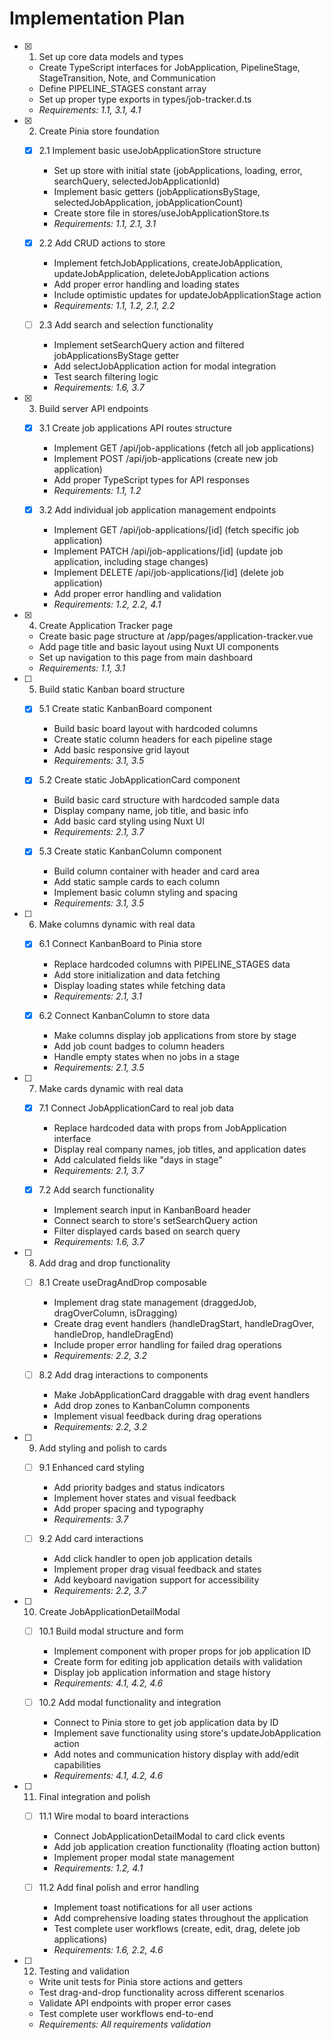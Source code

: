 # Implementation Plan

- [x] 1. Set up core data models and types

  - Create TypeScript interfaces for JobApplication, PipelineStage, StageTransition, Note, and Communication
  - Define PIPELINE_STAGES constant array
  - Set up proper type exports in types/job-tracker.d.ts
  - _Requirements: 1.1, 3.1, 4.1_

- [x] 2. Create Pinia store foundation

  - [x] 2.1 Implement basic useJobApplicationStore structure

    - Set up store with initial state (jobApplications, loading, error, searchQuery, selectedJobApplicationId)
    - Implement basic getters (jobApplicationsByStage, selectedJobApplication, jobApplicationCount)
    - Create store file in stores/useJobApplicationStore.ts
    - _Requirements: 1.1, 2.1, 3.1_

  - [x] 2.2 Add CRUD actions to store

    - Implement fetchJobApplications, createJobApplication, updateJobApplication, deleteJobApplication actions
    - Add proper error handling and loading states
    - Include optimistic updates for updateJobApplicationStage action
    - _Requirements: 1.1, 1.2, 2.1, 2.2_

  - [ ] 2.3 Add search and selection functionality
    - Implement setSearchQuery action and filtered jobApplicationsByStage getter
    - Add selectJobApplication action for modal integration
    - Test search filtering logic
    - _Requirements: 1.6, 3.7_

- [x] 3. Build server API endpoints

  - [x] 3.1 Create job applications API routes structure

    - Implement GET /api/job-applications (fetch all job applications)
    - Implement POST /api/job-applications (create new job application)
    - Add proper TypeScript types for API responses
    - _Requirements: 1.1, 1.2_

  - [x] 3.2 Add individual job application management endpoints
    - Implement GET /api/job-applications/[id] (fetch specific job application)
    - Implement PATCH /api/job-applications/[id] (update job application, including stage changes)
    - Implement DELETE /api/job-applications/[id] (delete job application)
    - Add proper error handling and validation
    - _Requirements: 1.2, 2.2, 4.1_

- [x] 4. Create Application Tracker page

  - Create basic page structure at /app/pages/application-tracker.vue
  - Add page title and basic layout using Nuxt UI components
  - Set up navigation to this page from main dashboard
  - _Requirements: 1.1, 3.1_

- [ ] 5. Build static Kanban board structure

  - [x] 5.1 Create static KanbanBoard component

    - Build basic board layout with hardcoded columns
    - Create static column headers for each pipeline stage
    - Add basic responsive grid layout
    - _Requirements: 3.1, 3.5_

  - [x] 5.2 Create static JobApplicationCard component

    - Build basic card structure with hardcoded sample data
    - Display company name, job title, and basic info
    - Add basic card styling using Nuxt UI
    - _Requirements: 2.1, 3.7_

  - [x] 5.3 Create static KanbanColumn component
    - Build column container with header and card area
    - Add static sample cards to each column
    - Implement basic column styling and spacing
    - _Requirements: 3.1, 3.5_

- [ ] 6. Make columns dynamic with real data

  - [x] 6.1 Connect KanbanBoard to Pinia store

    - Replace hardcoded columns with PIPELINE_STAGES data
    - Add store initialization and data fetching
    - Display loading states while fetching data
    - _Requirements: 2.1, 3.1_

  - [x] 6.2 Connect KanbanColumn to store data
    - Make columns display job applications from store by stage
    - Add job count badges to column headers
    - Handle empty states when no jobs in a stage
    - _Requirements: 2.1, 3.5_

- [ ] 7. Make cards dynamic with real data

  - [x] 7.1 Connect JobApplicationCard to real job data

    - Replace hardcoded data with props from JobApplication interface
    - Display real company names, job titles, and application dates
    - Add calculated fields like "days in stage"
    - _Requirements: 2.1, 3.7_

  - [x] 7.2 Add search functionality
    - Implement search input in KanbanBoard header
    - Connect search to store's setSearchQuery action
    - Filter displayed cards based on search query
    - _Requirements: 1.6, 3.7_

- [ ] 8. Add drag and drop functionality

  - [ ] 8.1 Create useDragAndDrop composable

    - Implement drag state management (draggedJob, dragOverColumn, isDragging)
    - Create drag event handlers (handleDragStart, handleDragOver, handleDrop, handleDragEnd)
    - Include proper error handling for failed drag operations
    - _Requirements: 2.2, 3.2_

  - [ ] 8.2 Add drag interactions to components
    - Make JobApplicationCard draggable with drag event handlers
    - Add drop zones to KanbanColumn components
    - Implement visual feedback during drag operations
    - _Requirements: 2.2, 3.2_

- [ ] 9. Add styling and polish to cards

  - [ ] 9.1 Enhanced card styling

    - Add priority badges and status indicators
    - Implement hover states and visual feedback
    - Add proper spacing and typography
    - _Requirements: 3.7_

  - [ ] 9.2 Add card interactions
    - Add click handler to open job application details
    - Implement proper drag visual feedback and states
    - Add keyboard navigation support for accessibility
    - _Requirements: 2.2, 3.7_

- [ ] 10. Create JobApplicationDetailModal

  - [ ] 10.1 Build modal structure and form

    - Implement component with proper props for job application ID
    - Create form for editing job application details with validation
    - Display job application information and stage history
    - _Requirements: 4.1, 4.2, 4.6_

  - [ ] 10.2 Add modal functionality and integration
    - Connect to Pinia store to get job application data by ID
    - Implement save functionality using store's updateJobApplication action
    - Add notes and communication history display with add/edit capabilities
    - _Requirements: 4.1, 4.2, 4.6_

- [ ] 11. Final integration and polish

  - [ ] 11.1 Wire modal to board interactions

    - Connect JobApplicationDetailModal to card click events
    - Add job application creation functionality (floating action button)
    - Implement proper modal state management
    - _Requirements: 1.2, 4.1_

  - [ ] 11.2 Add final polish and error handling
    - Implement toast notifications for all user actions
    - Add comprehensive loading states throughout the application
    - Test complete user workflows (create, edit, drag, delete job applications)
    - _Requirements: 1.6, 2.2, 4.6_

- [ ] 12. Testing and validation
  - Write unit tests for Pinia store actions and getters
  - Test drag-and-drop functionality across different scenarios
  - Validate API endpoints with proper error cases
  - Test complete user workflows end-to-end
  - _Requirements: All requirements validation_
